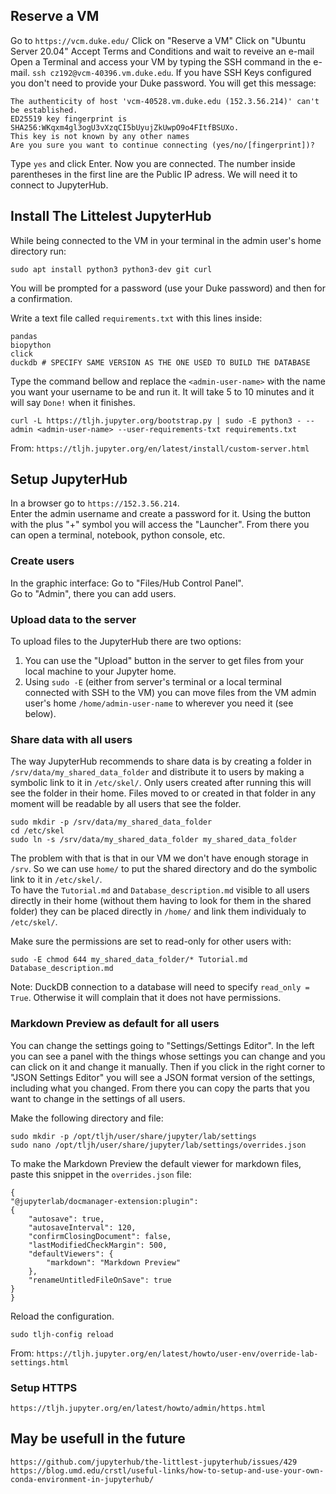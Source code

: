 ## Reserve a VM
Go to `https://vcm.duke.edu/`
Click on "Reserve a VM"
Click on "Ubuntu Server 20.04"
Accept Terms and Conditions and wait to reveive an e-mail
Open a Terminal and access your VM by typing the SSH command in the e-mail. `ssh cz192@vcm-40396.vm.duke.edu`. If you have SSH Keys configured you don't need to provide your Duke password.
You will get this message:
```
The authenticity of host 'vcm-40528.vm.duke.edu (152.3.56.214)' can't be established.
ED25519 key fingerprint is SHA256:WKqxm4gl3ogU3vXzqCI5bUyujZkUwpO9o4FItfBSUXo.
This key is not known by any other names
Are you sure you want to continue connecting (yes/no/[fingerprint])?
```
Type `yes` and click Enter.
Now you are connected.
The number inside parentheses in the first line are the Public IP adress. We will need it to connect to JupyterHub.

## Install The Littelest JupyterHub

While being connected to the VM in your terminal in the admin user's home directory run:

```
sudo apt install python3 python3-dev git curl
```
You will be prompted for a password (use your Duke password) and then for a confirmation.

Write a text file called `requirements.txt` with this lines inside:
```
pandas
biopython
click
duckdb # SPECIFY SAME VERSION AS THE ONE USED TO BUILD THE DATABASE
```
Type the command bellow and replace the `<admin-user-name>` with the name you want your username to be and run it. It will take 5 to 10 minutes and it will say `Done!` when it finishes.  

```
curl -L https://tljh.jupyter.org/bootstrap.py | sudo -E python3 - --admin <admin-user-name> --user-requirements-txt requirements.txt 
```
From: `https://tljh.jupyter.org/en/latest/install/custom-server.html`

## Setup JupyterHub
In a browser go to `https://152.3.56.214`.  
Enter the admin username and create a password for it.
Using the button with the plus "+" symbol you will access the "Launcher". From there you can open a terminal, notebook, python console, etc.  

### Create users

In the graphic interface:
Go to "Files/Hub Control Panel".  
Go to "Admin", there you can add users.

### Upload data to the server

To upload files to the JupyterHub there are two options:
1. You can use the "Upload" button in the server to get files from your local machine to your Jupyter home. 
2. Using `sudo -E` (either from server's terminal or a local terminal connected with SSH to the VM) you can move files from the VM admin user's home `/home/admin-user-name` to wherever you need it (see below).


### Share data with all users

The way JupyterHub recommends to share data is by creating a folder in `/srv/data/my_shared_data_folder` and distribute it to users by making a symbolic link to it in `/etc/skel/`. Only users created after running this will see the folder in their home. Files moved to or created in that folder in any moment will be readable by all users that see the folder.  
```
sudo mkdir -p /srv/data/my_shared_data_folder
cd /etc/skel
sudo ln -s /srv/data/my_shared_data_folder my_shared_data_folder
```
The problem with that is that in our VM we don't have enough storage in `/srv`. So we can use `home/` to put the shared directory and do the symbolic link to it in `/etc/skel/`.  
To have the `Tutorial.md` and `Database_description.md` visible to all users directly in their home (without them having to look for them in the shared folder) they can be placed directly in `/home/` and link them individualy to `/etc/skel/`.  

Make sure the permissions are set to read-only for other users with:
```
sudo -E chmod 644 my_shared_data_folder/* Tutorial.md Database_description.md
```
Note: DuckDB connection to a database will need to specify `read_only = True`. Otherwise it will complain that it does not have permissions.

### Markdown Preview as default for all users

You can change the settings going to "Settings/Settings Editor". In the left you can see a panel with the things whose settings you can change and you can click on it and change it manually. Then if you click in the right corner to "JSON Settings Editor" you will see a JSON format version of the settings, including what you changed. From there you can copy the parts that you want to change in the settings of all users. 

Make the following directory and file:
```
sudo mkdir -p /opt/tljh/user/share/jupyter/lab/settings
sudo nano /opt/tljh/user/share/jupyter/lab/settings/overrides.json
```

To make the Markdown Preview the default viewer for markdown files, paste this snippet in the `overrides.json` file:

```
{
"@jupyterlab/docmanager-extension:plugin":
{
    "autosave": true,
    "autosaveInterval": 120,
    "confirmClosingDocument": false,
    "lastModifiedCheckMargin": 500,
    "defaultViewers": {
        "markdown": "Markdown Preview"
    },
    "renameUntitledFileOnSave": true
}
}
```
Reload the configuration.
```
sudo tljh-config reload
```
From: `https://tljh.jupyter.org/en/latest/howto/user-env/override-lab-settings.html`


### Setup HTTPS
`https://tljh.jupyter.org/en/latest/howto/admin/https.html`

## May be usefull in the future
`https://github.com/jupyterhub/the-littlest-jupyterhub/issues/429`
`https://blog.umd.edu/crstl/useful-links/how-to-setup-and-use-your-own-conda-environment-in-jupyterhub/`
